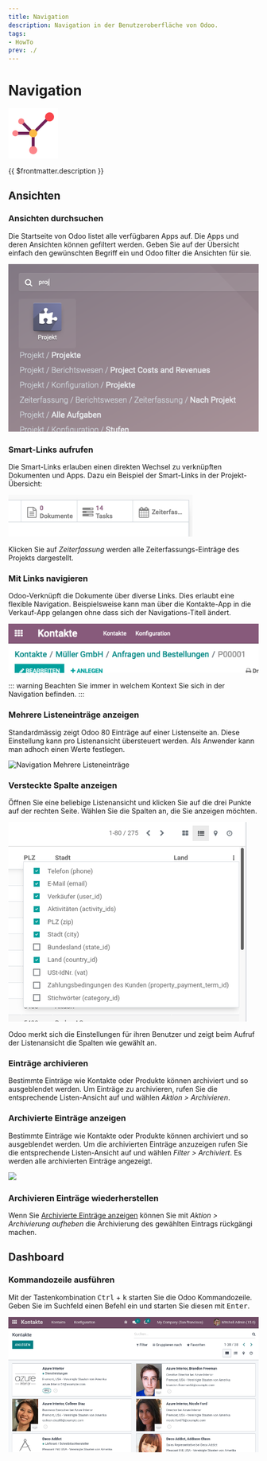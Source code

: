```yaml
---
title: Navigation
description: Navigation in der Benutzeroberfläche von Odoo.
tags:
- HowTo
prev: ./
---
```

# Navigation
![icons_odoo_website_partner](attachments/icons_odoo_website_partner.png)

{{ $frontmatter.description }}

## Ansichten

### Ansichten durchsuchen

Die Startseite von Odoo listet alle verfügbaren Apps auf. Die Apps und deren Ansichten können gefiltert werden. Geben Sie auf der Übersicht einfach den gewünschten Begriff ein und Odoo filter die Ansichten für sie.

![](attachments/Navigation%20Suche.png)

### Smart-Links aufrufen

Die Smart-Links erlauben einen direkten Wechsel zu verknüpften Dokumenten und Apps. Dazu ein Beispiel der Smart-Links in der Projekt-Übersicht:

![](attachments/Navigation%20Smart-Links.png)

Klicken Sie auf *Zeiterfassung* werden alle Zeiterfassungs-Einträge des Projekts dargestellt.

### Mit Links navigieren

Odoo-Verknüpft die Dokumente über diverse Links. Dies erlaubt eine flexible Navigation. Beispielsweise kann man über die Kontakte-App in die Verkauf-App gelangen ohne dass sich der Navigations-Titell ändert.

![](attachments/Navigation%20Pfad.png)

::: warning
Beachten Sie immer in welchem Kontext Sie sich in der Navigation befinden.
:::

### Mehrere Listeneinträge anzeigen

Standardmässig zeigt Odoo 80 Einträge auf einer Listenseite an. Diese Einstellung kann pro Listenansicht übersteuert werden. Als Anwender kann man adhoch einen Werte festlegen.

![Navigation Mehrere Listeneinträge](attachments/Navigation%20Mehrere%20Listeneinträge.gif)

### Versteckte Spalte anzeigen

Öffnen Sie eine beliebige Listenansicht und klicken Sie auf die drei Punkte auf der rechten Seite. Wählen Sie die Spalten an, die Sie anzeigen möchten.

![](attachments/Navigation%20Versteckte%20Spalten.png)

Odoo merkt sich die Einstellungen für ihren Benutzer und zeigt beim Aufruf der Listenansicht die Spalten wie gewählt an.


### Einträge archivieren

Bestimmte Einträge wie Kontakte oder Produkte können archiviert und so ausgeblendet werden. Um Einträge zu archivieren, rufen Sie die entsprechende Listen-Ansicht auf und wählen *Aktion > Archivieren*. 

### Archivierte Einträge anzeigen

Bestimmte Einträge wie Kontakte oder Produkte können archiviert und so ausgeblendet werden. Um die archivierten Einträge anzuzeigen rufen Sie die entsprechende Listen-Ansicht auf und wählen *Filter > Archiviert*. Es werden alle archivierten Einträge angezeigt.

![](attachments/Navigation%20Archivierte%20Einträge.png)

### Archivieren Einträge wiederherstellen

Wenn Sie [Archivierte Einträge anzeigen](#Archivierte%20Einträge%20anzeigen) können Sie mit *Aktion > Archivierung aufheben* die Archivierung des gewählten Eintrags rückgängi machen.

## Dashboard

### Kommandozeile ausführen

Mit der Tastenkombination <kbd>Ctrl</kbd> + <kbd>k</kbd> starten Sie die Odoo Kommandozeile. Geben Sie im Suchfeld einen Befehl ein und starten Sie diesen mit <kbd>Enter</kbd>.

![Navigation Kommandozeile](attachments/Navigation%20Kommandozeile.gif)
